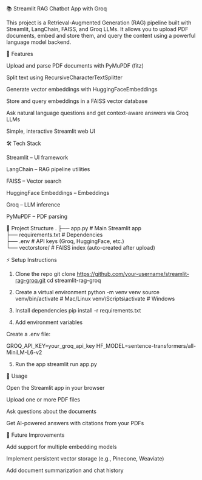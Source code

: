 📚 Streamlit RAG Chatbot App with Groq

This project is a Retrieval-Augmented Generation (RAG) pipeline built with Streamlit, LangChain, FAISS, and Groq LLMs.
It allows you to upload PDF documents, embed and store them, and query the content using a powerful language model backend.

🚀 Features

Upload and parse PDF documents with PyMuPDF (fitz)

Split text using RecursiveCharacterTextSplitter

Generate vector embeddings with HuggingFaceEmbeddings

Store and query embeddings in a FAISS vector database

Ask natural language questions and get context-aware answers via Groq LLMs

Simple, interactive Streamlit web UI

🛠️ Tech Stack

Streamlit
 – UI framework

LangChain
 – RAG pipeline utilities

FAISS
 – Vector search

HuggingFace Embeddings
 – Embeddings

Groq
 – LLM inference

PyMuPDF
 – PDF parsing

📂 Project Structure
.
├── app.py              # Main Streamlit app  
├── requirements.txt    # Dependencies  
├── .env                # API keys (Groq, HuggingFace, etc.)  
└── vectorstore/        # FAISS index (auto-created after upload)  

⚡ Setup Instructions
1. Clone the repo
git clone https://github.com/your-username/streamlit-rag-groq.git
cd streamlit-rag-groq

2. Create a virtual environment
python -m venv venv
source venv/bin/activate   # Mac/Linux
venv\Scripts\activate      # Windows

3. Install dependencies
pip install -r requirements.txt

4. Add environment variables

Create a .env file:

GROQ_API_KEY=your_groq_api_key
HF_MODEL=sentence-transformers/all-MiniLM-L6-v2

5. Run the app
streamlit run app.py

🎯 Usage

Open the Streamlit app in your browser

Upload one or more PDF files

Ask questions about the documents

Get AI-powered answers with citations from your PDFs

🔮 Future Improvements

Add support for multiple embedding models

Implement persistent vector storage (e.g., Pinecone, Weaviate)

Add document summarization and chat history
